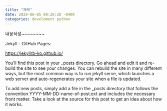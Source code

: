 ```yaml
---
title: "제목"
date: 2020-06-05 08:26:28 -0400
categories: develoment python
---
```

내용작성~~~~~~~~

Jekyll - GitHub Pages:

https://jekyllrb-ko.github.io/


You’ll find this post in your _posts directory. Go ahead and edit it and re-build the site to see your changes. You can rebuild the site in many different ways, but the most common way is to run jekyll serve, which launches a web server and auto-regenerates your site when a file is updated.

To add new posts, simply add a file in the _posts directory that follows the convention YYYY-MM-DD-name-of-post.ext and includes the necessary front matter. Take a look at the source for this post to get an idea about how it works.
